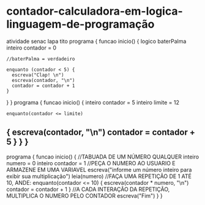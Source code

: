 # contador-calculadora-em-logica-linguagem-de-programação
atividade senac lapa tito
programa {
  funcao inicio() 
  {
    logico baterPalma
    inteiro contador = 0

    //baterPalma = verdadeiro

    enquanto (contador < 5) {
      escreva("Clap! \n")
      escreva(contador, "\n")
      contador = contador + 1
    }   
  }
}
programa {
  funcao inicio() 
  {
    inteiro contador = 5
    inteiro limite = 12

    enquanto(contador <= limite)
  {
     escreva(contador, "\n")
     contador = contador + 5
  }
}
}
-----------------------------------
programa {
  funcao inicio() 
{
    //TABUADA DE UM NÚMERO QUALQUER 
    inteiro numero = 0
    inteiro contador = 1
    //PEÇA O NUMERO AO USUARIO E ARMAZENE EM UMA VARIAVEL
    escreva("informe um número inteiro para exibir sua multiplicação")
    leia(numero)
    //FAÇA UMA REPETIÇÃO DE 1 ATÉ 10, ANDE:
    enquanto(contador <= 10)
    {
      escreva(contador * numero, "\n")
      contador = contador + 1
    }
    //A CADA INTERAÇÃO DA REPETIÇÃO, MULTIPLICA O NUMERO PELO CONTADOR
    escreva("Fim")
  }
}
